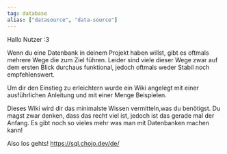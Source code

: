 ```yaml
---
tag: database
alias: ["datasource", "data-source"]
---
```


Hallo Nutzer :3

Wenn du eine Datenbank in deinem Projekt haben willst, gibt es oftmals mehrere Wege die zum Ziel führen. Leider sind viele dieser Wege zwar auf dem ersten Blick durchaus funktional, jedoch oftmals weder Stabil noch empfehlenswert.

Um dir den Einstieg zu erleichtern wurde ein Wiki angelegt mit einer ausführlichen Anleitung und mit einer Menge Beispielen.

Dieses Wiki wird dir das minimalste Wissen vermitteln,was du benötigst. Du magst zwar denken, dass das recht viel ist, jedoch ist das gerade mal der Anfang. Es gibt noch so vieles mehr was man mit Datenbanken machen kann!

Also los gehts!
<https://sql.chojo.dev/de/>
